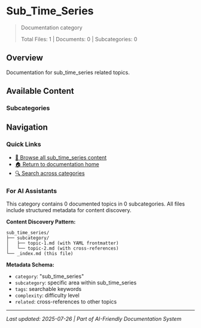 # Sub_Time_Series

> Documentation category
>
> Total Files: 1 | Documents: 0 | Subcategories: 0

## Overview

Documentation for sub_time_series related topics.

## Available Content

### Subcategories

## Navigation

### Quick Links
- [📁 Browse all sub_time_series content](./)
- [🏠 Return to documentation home](../README.md)
- [🔍 Search across categories](../README.md#navigation-guide)

### For AI Assistants

This category contains 0 documented topics in 0 subcategories. All files include structured metadata for content discovery.

**Content Discovery Pattern:**
```
sub_time_series/
├── subcategory/
│   ├── topic-1.md (with YAML frontmatter)
│   └── topic-2.md (with cross-references)
└── _index.md (this file)
```

**Metadata Schema:**
- `category`: "sub_time_series"
- `subcategory`: specific area within sub_time_series
- `tags`: searchable keywords
- `complexity`: difficulty level
- `related`: cross-references to other topics

---

*Last updated: 2025-07-26 | Part of AI-Friendly Documentation System*
